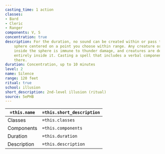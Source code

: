 ```yaml
---
casting_time: 1 action
classes:
- Bard
- Cleric
- Ranger
components: V, S
concentration: true
description: For the duration, no sound can be created within or pass through a 20-foot-radius
    sphere centered on a point you choose within range. Any creature or object entirely
    inside the sphere is immune to thunder damage, and creatures are deafened while
    entirely inside it. Casting a spell that includes a verbal component is impossible
    there.
duration: Concentration, up to 10 minutes
level: 2
name: Silence
range: 120 feet
ritual: true
school: illusion
short_description: 2nd-level illusion (ritual)
source: 5ePHB
---
```


| `=this.name` | `=this.short_description` |
| ------------ | ------------------------- |
| Classes      | `=this.classes`           |
| Components   | `=this.components`        |
| Duration     | `=this.duration`          |
| Description  | `=this.description`       |
